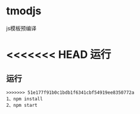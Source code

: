 # tmodjs
js模板预编译

<<<<<<< HEAD
运行
=======
## 运行
```
>>>>>>> 51e177f91b0c1bdb1f6341cbf54919ee8350772a
1、npm install
2、npm start
